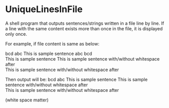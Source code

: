 # UniqueLinesInFile
A shell program that outputs sentences/strings written in a file line by line. If a line with the same content exists more than once in the file, it is displayed only once.

For example, 
if file content is same as below:

bcd
abc
This is sample sentence
abc
bcd
<br>This is sample sentence
This is sample sentence with/without whitespace after   
This is sample sentence with/without whitespace after


Then output will be:
bcd
abc
This is sample sentence
This is sample sentence with/without whitespace after   
This is sample sentence with/without whitespace after

(white space matter)
